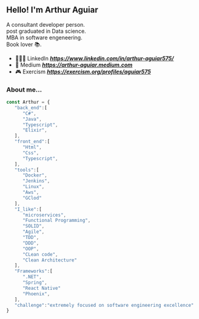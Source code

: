 <h2> Hello! I'm Arthur Aguiar </h2>

A consultant developer person. </br>
post graduated in Data science. </br>
MBA in software engeneering. </br>
Book lover 📚. </br>

- 👨🏻‍💻 LinkedIn ***https://www.linkedin.com/in/arthur-aguiar575/***
- 🧾 Medium ***https://arthur-aguiar.medium.com***
- 🎮 Exercism ***https://exercism.org/profiles/aguiar575***

### About me...  

```javascript
const Arthur = {
   "back_end":[
      "C#",
      "Java", 
      "Typescript",
      "Elixir",
   ],
   "front_end":[
      "Html",
      "Css",
      "Typescript",
   ],
   "tools":[
      "Docker",
      "Jenkins",
      "Linux",
      "Aws",
      "GClod"
   ],
   "I_like":[
      "microservices",
      "Functional Programming",
      "SOLID",
      "Agile",
      "TDD",
      "DDD",
      "OOP",
      "CLean code",
      "Clean Architecture"
   ],
   "Frameworks":[
      ".NET",
      "Spring",
      "React Native"
      "Phoenix",
   ],
   "challenge":"extremely focused on software engineering excellence"
}
```
